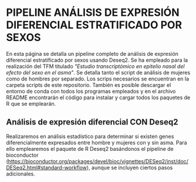 # PIPELINE ANÁLISIS DE EXPRESIÓN DIFERENCIAL ESTRATIFICADO POR SEXOS
En esta página se detalla un pipeline completo de análisis de expresión diferencial estratificado por sexos usando Deseq2. Se ha empleado para la realización del TFM titulado *"Estudio transcriptómico en epitelio nasal del efecto del sexo en el asma"*. Se detalla tanto el script de análisis de mujeres como de hombres por separado.
Los scrips necesarios se encuentran en la carpeta scripts de este repositorio. También es posible descargar el entorno de conda con todos los programas empleados y en el archivo README encontrarán el código para instalar y cargar todos los paquetes de R que se emplearán.

## Análisis de expresión diferencial CON Deseq2
Realizaremos en análisis estadístico para determinar si existen genes diferencialmente expresados entre hombre y mujeres con y sin asma. Para ello emplearemos el paquete de R Deseq2 basándonos el pipeline de bioconductor (https://bioconductor.org/packages/devel/bioc/vignettes/DESeq2/inst/doc/DESeq2.html#standard-workflow), aunque se incluyen ciertos pasos adicionales.

```r

```

